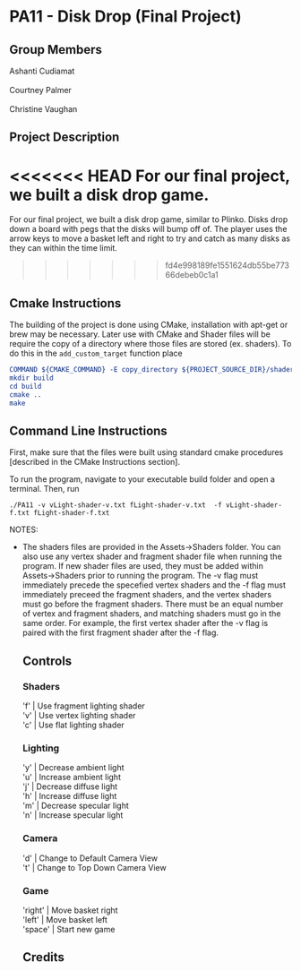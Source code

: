 # PA11 - Disk Drop (Final Project)
<!-- comment format for markdown-->
## Group Members
Ashanti Cudiamat<br/><br/>
Courtney Palmer<br/><br/>
Christine Vaughan

<!--## NOTES
remodel the board/ rotate the board so it's vertical and takes up more of the screen<br/>
make a christas tree shaped peg setup <br/>
as time progresses more disks will appear at a time<br/>
Maybe some fall faster than others (change weights)<br/>
We want to delete disks when they disappear from the screen<br/> 
add an invisible top to the board<br/>
Could change the angle of the board<br/>
life system or a timer based system<br/>
scoring<br/>
-->

## Project Description
<<<<<<< HEAD
For our final project, we built a disk drop game. 
=======
For our final project, we built a disk drop game, similar to Plinko. Disks drop down a board with pegs that the disks will bump off of. The player uses the arrow keys to move a basket left and right to try and catch as many disks as they can within the time limit.
>>>>>>> fd4e998189fe1551624db55be77366debeb0c1a1

## Cmake Instructions
The building of the project is done using CMake, installation with apt-get or brew may be necessary. Later use with CMake and Shader files will be require the copy of a directory where those files are stored (ex. shaders). To do this in the ```add_custom_target``` function place 
```cmake
COMMAND ${CMAKE_COMMAND} -E copy_directory ${PROJECT_SOURCE_DIR}/shaders/ ${CMAKE_CURRENT_BINARY_DIR}/shaders
mkdir build
cd build
cmake ..
make
```

## Command Line Instructions
First, make sure that the files were built using standard cmake procedures [described in the CMake Instructions section].

To run the program, navigate to your executable build folder and open a terminal. Then, run
```
./PA11 -v vLight-shader-v.txt fLight-shader-v.txt  -f vLight-shader-f.txt fLight-shader-f.txt
```
NOTES: 
<ul>
<li>The shaders files are provided in the Assets->Shaders folder. You can also use any vertex shader and fragment shader file when running the program. If new shader files are used, they must be added within Assets->Shaders prior to running the program. The -v flag must immediately precede the specefied vertex shaders and the -f flag must immediately preceed the fragment shaders, and the vertex shaders must go before the fragment shaders. There must be an equal number of vertex and fragment shaders, and matching shaders must go in the same order. For example, the first vertex shader after the -v flag is paired with the first fragment shader after the -f flag.</li>
<!--<li>There are several .obj and .mtl files provided within the Assets->Models folder. You may use any .obj and .mtl file as long as it has been placed inside the Assets->Models folder.The name of the desired .obj file must be added in the appropriate place in the config file to be added to the program.</li>
<li>There are several textures provided within the Assets->Textures folder. You may use any image file as long as it has been placed inside the Assets->Textures folder.The name of the desired texture must be added in the appropriate place in the config file to be added to the program.</li>
</ul>-->

## Controls

### Shaders
'f'      | Use fragment lighting shader<br/>
'v'      | Use vertex lighting shader<br/>
'c'      | Use flat lighting shader<br/>

### Lighting
'y'      | Decrease ambient light <br/>
'u'      | Increase ambient light<br/>
'j'      | Decrease diffuse light <br/>
'h'      | Increase diffuse light<br/>
'm'      | Decrease specular light <br/>
'n'      | Increase specular light<br/>

### Camera
'd' 	 | Change to Default Camera View<br/>
't'	 	 | Change to Top Down Camera View<br/>

### Game
'right'  | Move basket right<br/>
'left'   | Move basket left<br/>
'space'  | Start new game<br/>

## Credits

